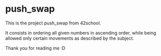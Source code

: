# push_swap


This is the project push_swap from 42school.

It consists in ordering all given numbers in ascending order, while being allowed only certain movements as described by the subject.

Thank you for reading me :D
